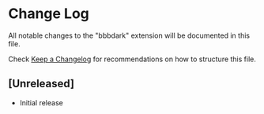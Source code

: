 # Change Log

All notable changes to the "bbbdark" extension will be documented in this file.

Check [Keep a Changelog](http://keepachangelog.com/) for recommendations on how to structure this file.

## [Unreleased]

- Initial release
